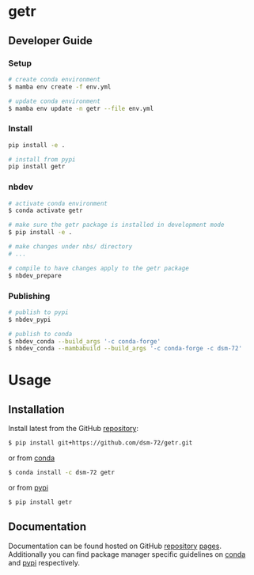 # getr

<!-- WARNING: THIS FILE WAS AUTOGENERATED! DO NOT EDIT! -->

## Developer Guide

### Setup

``` sh
# create conda environment
$ mamba env create -f env.yml

# update conda environment
$ mamba env update -n getr --file env.yml
```

### Install

``` sh
pip install -e .

# install from pypi
pip install getr
```

### nbdev

``` sh
# activate conda environment
$ conda activate getr

# make sure the getr package is installed in development mode
$ pip install -e .

# make changes under nbs/ directory
# ...

# compile to have changes apply to the getr package
$ nbdev_prepare
```

### Publishing

``` sh
# publish to pypi
$ nbdev_pypi

# publish to conda
$ nbdev_conda --build_args '-c conda-forge'
$ nbdev_conda --mambabuild --build_args '-c conda-forge -c dsm-72'
```

# Usage

## Installation

Install latest from the GitHub
[repository](https://github.com/dsm-72/getr):

``` sh
$ pip install git+https://github.com/dsm-72/getr.git
```

or from [conda](https://anaconda.org/dsm-72/getr)

``` sh
$ conda install -c dsm-72 getr
```

or from [pypi](https://pypi.org/project/getr/)

``` sh
$ pip install getr
```

## Documentation

Documentation can be found hosted on GitHub
[repository](https://github.com/dsm-72/getr)
[pages](https://dsm-72.github.io/getr/). Additionally you can find
package manager specific guidelines on
[conda](https://anaconda.org/dsm-72/getr) and
[pypi](https://pypi.org/project/getr/) respectively.
